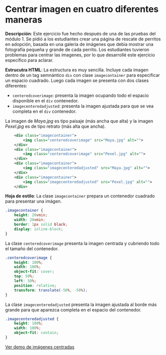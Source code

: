 # Centrar imagen en cuatro diferentes maneras

**Descripción**: Este ejercicio fue hecho después de una de las pruebas del módulo 1. Se pidió a los estudiantes crear una página de rescate de perritos en adopción, basada en una galería de imágenes que debía mostrar una fotografía pequeña y grande de cada perrito. Los estudiantes tuvieron problemas para centrar las imagenes, por lo que desarrollé este ejercicio específico para aclarar.

**Estrucutra HTML**: La estructura es muy sencilla. Incluye cada imagen dentro de un tag semnántico ```div``` con clase ```imagecontainer``` para especificar un espacio cuadrado. Luego cada imagen se presenta con dos clases diferentes:
* ```centeredcoverimage```: presenta la imagen ocupando todo el espacio disponible en el ```div``` contenedor.
* ```imagecenteredadjusted```: presenta la imagen ajustada para que se vea completa en el ```div``` contenedor.

La imagen de *Maya.jpg* es tipo paisaje (más ancha que alta) y la imagen *Pexel.jpg* es de tipo retrato (más alta que ancha).

```xml
    <div class="imagecontainer">
        <img class="centeredcoverimage" src="Maya.jpg" alt="">
    </div>
    <div class="imagecontainer">
        <img class="centeredcoverimage" src="Pexel.jpg" alt="">
    </div>
    <div class="imagecontainer">
        <img class="imagecenteredadjusted" src="Maya.jpg" alt="">
    </div>
    <div class="imagecontainer">
        <img class="imagecenteredadjusted" src="Pexel.jpg" alt="">
    </div>
```

**Hoja de estilo**: 
La clase ```imagecontainer``` prepara un contenedor cuadrado para presentar una imágen.
```css
.imagecontainer {
    height: 20vmin;
    width: 20vmin;
    border: 1px solid black;
    display: inline-block;
}
```
La clase ```centeredcoverimage``` presenta la imagen centrada y cubriendo todo el tamaño del contenedor.
```css
.centeredcoverimage {
    height: 100%;
    width: 100%;
    object-fit: cover;
    top: 50%;
    left: 50%;
    position: relative;
    transform: translate(-50%, -50%);
}
```
La clase ```imagecenteredadjusted``` presenta la imagen ajustada al borde más grande para que aparezca completa en el espacio del contenedor.
```css
.imagecenteredadjusted {
    height: 100%;
    width: 100%;
    object-fit: contain;
}
```

[Ver demo de imágenes centradas](https://rodrigogalvez.github.io/didactica/centeredimage/centeredimage.html)

